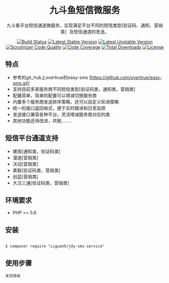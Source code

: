 <h1 align="center">九斗鱼短信微服务</h1>
<p align="center">九斗鱼平台短信通道微服务，实现满足平台不同的短信类型[验证码、通知、营销类］及短信通道的发送。</p>

<p align="center">
<a href="https://travis-ci.org/overtrue/easy-sms"><img src="https://travis-ci.org/overtrue/easy-sms.svg?branch=master" alt="Build Status"></a>
<a href="https://packagist.org/packages/overtrue/easy-sms"><img src="https://poser.pugx.org/overtrue/easy-sms/v/stable.svg" alt="Latest Stable Version"></a>
<a href="https://packagist.org/packages/overtrue/easy-sms"><img src="https://poser.pugx.org/overtrue/easy-sms/v/unstable.svg" alt="Latest Unstable Version"></a>
<a href="https://scrutinizer-ci.com/g/overtrue/easy-sms/?branch=master"><img src="https://scrutinizer-ci.com/g/overtrue/easy-sms/badges/quality-score.png?b=master" alt="Scrutinizer Code Quality"></a>
<a href="https://scrutinizer-ci.com/g/overtrue/easy-sms/?branch=master"><img src="https://scrutinizer-ci.com/g/overtrue/easy-sms/badges/coverage.png?b=master" alt="Code Coverage"></a>
<a href="https://packagist.org/packages/overtrue/easy-sms"><img src="https://poser.pugx.org/overtrue/easy-sms/downloads" alt="Total Downloads"></a>
<a href="https://packagist.org/packages/overtrue/easy-sms"><img src="https://poser.pugx.org/overtrue/easy-sms/license" alt="License"></a>
</p>

## 特点

- 参考的git_hub上overtrue的easy-sms  [https://github.com/overtrue/easy-sms.git]
- 支持目前多家服务商不同短信类型[验证码类，通知类，营销类]
- 配置简单，简单的配置可以增减切换服务商
- 内置多个服务商发送排序策略，还可以自定义轮询策略
- 统一的接口返回格式，便于实时跟进和日至监控
- 发送接口兼容各种平台，灵活增减服务商对应的类
- 其他功能还待改进，共勉........

## 短信平台通道支持

- 建周[通知类，验证码类]
- 漫道[营销类]
- 沃动[营销类]
- 美联[验证码类，营销类]
- 创蓝[营销类]
- 大汉三通[验证码类，营销类]


## 环境要求
 
- PHP >= 5.6

## 安装

```shell

$ composer require "Liguanh/jdy-sms-service"
```

## 使用步骤

```未完待续```

